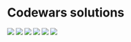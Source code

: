 <h1>Codewars solutions</h1>

<img src="https://img.shields.io/github/languages/code-size/Infinity-Kim/codewars-solutions?style=for-the-badge"> <img src="https://img.shields.io/github/repo-size/Infinity-Kim/codewars-solutions?color=purple&style=for-the-badge"> 
<img src="https://img.shields.io/github/languages/count/Infinity-Kim/codewars-solutions?color=green&style=for-the-badge"> 
<img src="https://img.shields.io/github/languages/top/Infinity-Kim/codewars-solutions?color=orange&style=for-the-badge">
<img src="https://img.shields.io/github/commit-activity/m/Infinity-Kim/codewars-solutions?color=lime&style=for-the-badge">
<img src="https://img.shields.io/github/last-commit/Infinity-Kim/codewars-solutions?color=darkgreen&style=for-the-badge">
